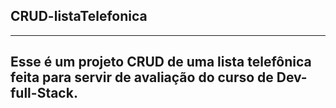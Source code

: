 ## CRUD-listaTelefonica
----
## Esse é um projeto CRUD de uma lista telefônica feita para servir de avaliação do curso de Dev-full-Stack.
